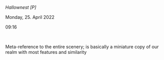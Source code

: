 *Hallownest \[P\]*

Monday, 25. April 2022

09:16

 

Meta-reference to the entire scenery; is basically a miniature copy of our realm with most features and similarity

 
